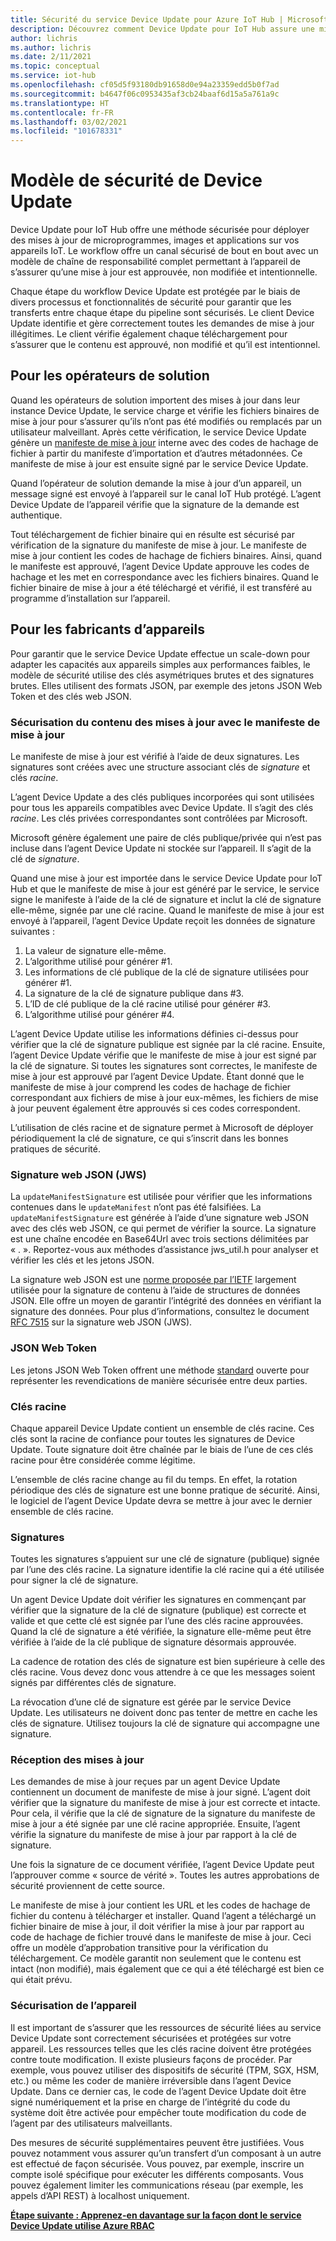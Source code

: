 ```yaml
---
title: Sécurité du service Device Update pour Azure IoT Hub | Microsoft Docs
description: Découvrez comment Device Update pour IoT Hub assure une mise à jour sûre des appareils.
author: lichris
ms.author: lichris
ms.date: 2/11/2021
ms.topic: conceptual
ms.service: iot-hub
ms.openlocfilehash: cf05d5f93180db91658d0e94a23359edd5b0f7ad
ms.sourcegitcommit: b4647f06c0953435af3cb24baaf6d15a5a761a9c
ms.translationtype: HT
ms.contentlocale: fr-FR
ms.lasthandoff: 03/02/2021
ms.locfileid: "101678331"
---
```

# <a name="device-update-security-model"></a>Modèle de sécurité de Device Update

Device Update pour IoT Hub offre une méthode sécurisée pour déployer des mises à jour de microprogrammes, images et applications sur vos appareils IoT. Le workflow offre un canal sécurisé de bout en bout avec un modèle de chaîne de responsabilité complet permettant à l’appareil de s’assurer qu’une mise à jour est approuvée, non modifiée et intentionnelle.

Chaque étape du workflow Device Update est protégée par le biais de divers processus et fonctionnalités de sécurité pour garantir que les transferts entre chaque étape du pipeline sont sécurisés. Le client Device Update identifie et gère correctement toutes les demandes de mise à jour illégitimes. Le client vérifie également chaque téléchargement pour s’assurer que le contenu est approuvé, non modifié et qu’il est intentionnel.

## <a name="for-solution-operators"></a>Pour les opérateurs de solution

Quand les opérateurs de solution importent des mises à jour dans leur instance Device Update, le service charge et vérifie les fichiers binaires de mise à jour pour s’assurer qu’ils n’ont pas été modifiés ou remplacés par un utilisateur malveillant. Après cette vérification, le service Device Update génère un [manifeste de mise à jour](./update-manifest.md) interne avec des codes de hachage de fichier à partir du manifeste d’importation et d’autres métadonnées. Ce manifeste de mise à jour est ensuite signé par le service Device Update.

Quand l’opérateur de solution demande la mise à jour d’un appareil, un message signé est envoyé à l’appareil sur le canal IoT Hub protégé. L’agent Device Update de l’appareil vérifie que la signature de la demande est authentique. 

Tout téléchargement de fichier binaire qui en résulte est sécurisé par vérification de la signature du manifeste de mise à jour. Le manifeste de mise à jour contient les codes de hachage de fichiers binaires. Ainsi, quand le manifeste est approuvé, l’agent Device Update approuve les codes de hachage et les met en correspondance avec les fichiers binaires. Quand le fichier binaire de mise à jour a été téléchargé et vérifié, il est transféré au programme d’installation sur l’appareil.

## <a name="for-device-builders"></a>Pour les fabricants d’appareils

Pour garantir que le service Device Update effectue un scale-down pour adapter les capacités aux appareils simples aux performances faibles, le modèle de sécurité utilise des clés asymétriques brutes et des signatures brutes. Elles utilisent des formats JSON, par exemple des jetons JSON Web Token et des clés web JSON.

### <a name="securing-update-content-via-the-update-manifest"></a>Sécurisation du contenu des mises à jour avec le manifeste de mise à jour

Le manifeste de mise à jour est vérifié à l’aide de deux signatures. Les signatures sont créées avec une structure associant clés de *signature* et clés *racine*.

L’agent Device Update a des clés publiques incorporées qui sont utilisées pour tous les appareils compatibles avec Device Update. Il s’agit des clés *racine*. Les clés privées correspondantes sont contrôlées par Microsoft.

Microsoft génère également une paire de clés publique/privée qui n’est pas incluse dans l’agent Device Update ni stockée sur l’appareil. Il s’agit de la clé de *signature*.

Quand une mise à jour est importée dans le service Device Update pour IoT Hub et que le manifeste de mise à jour est généré par le service, le service signe le manifeste à l’aide de la clé de signature et inclut la clé de signature elle-même, signée par une clé racine. Quand le manifeste de mise à jour est envoyé à l’appareil, l’agent Device Update reçoit les données de signature suivantes :

1. La valeur de signature elle-même.
2. L’algorithme utilisé pour générer #1.
3. Les informations de clé publique de la clé de signature utilisées pour générer #1.
4. La signature de la clé de signature publique dans #3.
5. L’ID de clé publique de la clé racine utilisé pour générer #3.
6. L’algorithme utilisé pour générer #4.

L’agent Device Update utilise les informations définies ci-dessus pour vérifier que la clé de signature publique est signée par la clé racine. Ensuite, l’agent Device Update vérifie que le manifeste de mise à jour est signé par la clé de signature. Si toutes les signatures sont correctes, le manifeste de mise à jour est approuvé par l’agent Device Update. Étant donné que le manifeste de mise à jour comprend les codes de hachage de fichier correspondant aux fichiers de mise à jour eux-mêmes, les fichiers de mise à jour peuvent également être approuvés si ces codes correspondent.

L’utilisation de clés racine et de signature permet à Microsoft de déployer périodiquement la clé de signature, ce qui s’inscrit dans les bonnes pratiques de sécurité.

### <a name="json-web-signature-jws"></a>Signature web JSON (JWS)

La `updateManifestSignature` est utilisée pour vérifier que les informations contenues dans le `updateManifest` n’ont pas été falsifiées. La `updateManifestSignature` est générée à l’aide d’une signature web JSON avec des clés web JSON, ce qui permet de vérifier la source. La signature est une chaîne encodée en Base64Url avec trois sections délimitées par « . ».  Reportez-vous aux méthodes d’assistance jws_util.h pour analyser et vérifier les clés et les jetons JSON.

La signature web JSON est une [norme proposée par l’IETF](https://tools.ietf.org/html/rfc7515) largement utilisée pour la signature de contenu à l’aide de structures de données JSON. Elle offre un moyen de garantir l’intégrité des données en vérifiant la signature des données. Pour plus d’informations, consultez le document [RFC 7515](https://www.rfc-editor.org/info/rfc7515) sur la signature web JSON (JWS).

### <a name="json-web-token"></a>JSON Web Token

Les jetons JSON Web Token offrent une méthode [standard](https://tools.ietf.org/html/rfc7519) ouverte pour représenter les revendications de manière sécurisée entre deux parties.

### <a name="root-keys"></a>Clés racine

Chaque appareil Device Update contient un ensemble de clés racine. Ces clés sont la racine de confiance pour toutes les signatures de Device Update. Toute signature doit être chaînée par le biais de l’une de ces clés racine pour être considérée comme légitime.

L’ensemble de clés racine change au fil du temps. En effet, la rotation périodique des clés de signature est une bonne pratique de sécurité. Ainsi, le logiciel de l’agent Device Update devra se mettre à jour avec le dernier ensemble de clés racine. 

### <a name="signatures"></a>Signatures

Toutes les signatures s’appuient sur une clé de signature (publique) signée par l’une des clés racine. La signature identifie la clé racine qui a été utilisée pour signer la clé de signature. 

Un agent Device Update doit vérifier les signatures en commençant par vérifier que la signature de la clé de signature (publique) est correcte et valide et que cette clé est signée par l’une des clés racine approuvées. Quand la clé de signature a été vérifiée, la signature elle-même peut être vérifiée à l’aide de la clé publique de signature désormais approuvée.

La cadence de rotation des clés de signature est bien supérieure à celle des clés racine. Vous devez donc vous attendre à ce que les messages soient signés par différentes clés de signature. 

La révocation d’une clé de signature est gérée par le service Device Update. Les utilisateurs ne doivent donc pas tenter de mettre en cache les clés de signature. Utilisez toujours la clé de signature qui accompagne une signature.

### <a name="receiving-updates"></a>Réception des mises à jour

Les demandes de mise à jour reçues par un agent Device Update contiennent un document de manifeste de mise à jour signé. L’agent doit vérifier que la signature du manifeste de mise à jour est correcte et intacte. Pour cela, il vérifie que la clé de signature de la signature du manifeste de mise à jour a été signée par une clé racine appropriée. Ensuite, l’agent vérifie la signature du manifeste de mise à jour par rapport à la clé de signature.

Une fois la signature de ce document vérifiée, l’agent Device Update peut l’approuver comme « source de vérité ». Toutes les autres approbations de sécurité proviennent de cette source. 

Le manifeste de mise à jour contient les URL et les codes de hachage de fichier du contenu à télécharger et installer. Quand l’agent a téléchargé un fichier binaire de mise à jour, il doit vérifier la mise à jour par rapport au code de hachage de fichier trouvé dans le manifeste de mise à jour. Ceci offre un modèle d’approbation transitive pour la vérification du téléchargement. Ce modèle garantit non seulement que le contenu est intact (non modifié), mais également que ce qui a été téléchargé est bien ce qui était prévu. 

### <a name="securing-the-device"></a>Sécurisation de l’appareil

Il est important de s’assurer que les ressources de sécurité liées au service Device Update sont correctement sécurisées et protégées sur votre appareil. Les ressources telles que les clés racine doivent être protégées contre toute modification. Il existe plusieurs façons de procéder. Par exemple, vous pouvez utiliser des dispositifs de sécurité (TPM, SGX, HSM, etc.) ou même les coder de manière irréversible dans l’agent Device Update. Dans ce dernier cas, le code de l’agent Device Update doit être signé numériquement et la prise en charge de l’intégrité du code du système doit être activée pour empêcher toute modification du code de l’agent par des utilisateurs malveillants.

Des mesures de sécurité supplémentaires peuvent être justifiées. Vous pouvez notamment vous assurer qu’un transfert d’un composant à un autre est effectué de façon sécurisée. Vous pouvez, par exemple, inscrire un compte isolé spécifique pour exécuter les différents composants. Vous pouvez également limiter les communications réseau (par exemple, les appels d’API REST) à localhost uniquement.

**[Étape suivante : Apprenez-en davantage sur la façon dont le service Device Update utilise Azure RBAC](.\device-update-control-access.md)**